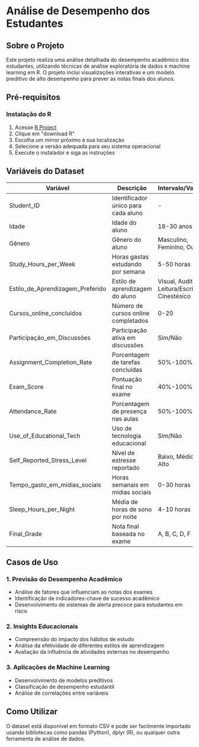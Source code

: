 # Análise de Desempenho dos Estudantes

## Sobre o Projeto
Este projeto realiza uma análise detalhada do desempenho acadêmico dos estudantes, utilizando técnicas de análise exploratória de dados e machine learning em R. O projeto inclui visualizações interativas e um modelo preditivo de alto desempenho para prever as notas finais dos alunos.

## Pré-requisitos

### Instalação do R
1. Acesse [R Project](https://www.r-project.org/)
2. Clique em "download R"
3. Escolha um mirror próximo à sua localização
4. Selecione a versão adequada para seu sistema operacional
5. Execute o instalador e siga as instruções

## Variáveis do Dataset

| Variável | Descrição | Intervalo/Valores |
|----------|-----------|------------------|
| Student_ID | Identificador único para cada aluno | - |
| Idade | Idade do aluno | 18-30 anos |
| Gênero | Gênero do aluno | Masculino, Feminino, Outro |
| Study_Hours_per_Week | Horas gastas estudando por semana | 5-50 horas |
| Estilo_de_Aprendizagem_Preferido | Estilo de aprendizagem do aluno | Visual, Auditivo, Leitura/Escrita, Cinestésico |
| Cursos_online_concluídos | Número de cursos online completados | 0-20 |
| Participação_em_Discussões | Participação ativa em discussões | Sim/Não |
| Assignment_Completion_Rate | Porcentagem de tarefas concluídas | 50%-100% |
| Exam_Score | Pontuação final no exame | 40%-100% |
| Attendance_Rate | Porcentagem de presença nas aulas | 50%-100% |
| Use_of_Educational_Tech | Uso de tecnologia educacional | Sim/Não |
| Self_Reported_Stress_Level | Nível de estresse reportado | Baixo, Médio, Alto |
| Tempo_gasto_em_mídias_sociais | Horas semanais em mídias sociais | 0-30 horas |
| Sleep_Hours_per_Night | Média de horas de sono por noite | 4-10 horas |
| Final_Grade | Nota final baseada no exame | A, B, C, D, F |

## Casos de Uso

### 1. Previsão do Desempenho Acadêmico
- Análise de fatores que influenciam as notas dos exames
- Identificação de indicadores-chave de sucesso acadêmico
- Desenvolvimento de sistemas de alerta precoce para estudantes em risco

### 2. Insights Educacionais
- Compreensão do impacto dos hábitos de estudo
- Análise da efetividade de diferentes estilos de aprendizagem
- Avaliação da influência de atividades externas no desempenho

### 3. Aplicações de Machine Learning
- Desenvolvimento de modelos preditivos
- Classificação de desempenho estudantil
- Análise de correlações entre variáveis

## Como Utilizar

O dataset está disponível em formato CSV e pode ser facilmente importado usando bibliotecas como pandas (Python), dplyr (R), ou qualquer outra ferramenta de análise de dados.
